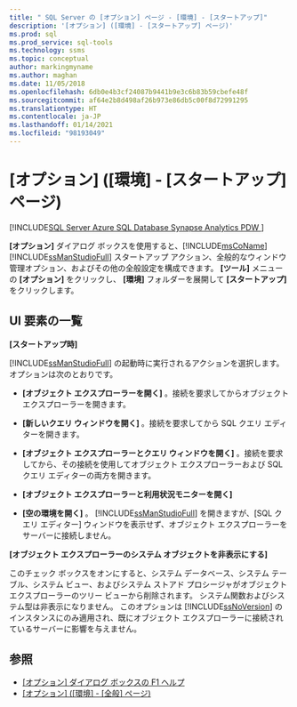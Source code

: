 ```yaml
---
title: " SQL Server の [オプション] ページ - [環境] - [スタートアップ]"
description: '[オプション] ([環境] - [スタートアップ] ページ)'
ms.prod: sql
ms.prod_service: sql-tools
ms.technology: ssms
ms.topic: conceptual
author: markingmyname
ms.author: maghan
ms.date: 11/05/2018
ms.openlocfilehash: 6db0e4b3cf24087b9441b9e3c6b83b59cbefe48f
ms.sourcegitcommit: af64e2b8d498af26b973e86db5c00f8d72991295
ms.translationtype: HT
ms.contentlocale: ja-JP
ms.lasthandoff: 01/14/2021
ms.locfileid: "98193049"
---
```

# <a name="options-environment---startup-page"></a>[オプション] ([環境] - [スタートアップ] ページ)

[!INCLUDE[SQL Server Azure SQL Database Synapse Analytics PDW ](../../includes/applies-to-version/sql-asdb-asdbmi-asa-pdw.md)]

**[オプション]** ダイアログ ボックスを使用すると、[!INCLUDE[msCoName](../../includes/msconame_md.md)] [!INCLUDE[ssManStudioFull](../../includes/ssmanstudiofull-md.md)] スタートアップ アクション、全般的なウィンドウ管理オプション、およびその他の全般設定を構成できます。 **[ツール]** メニューの **[オプション]** をクリックし、 **[環境]** フォルダーを展開して **[スタートアップ]** をクリックします。

## <a name="ui-element-list"></a>UI 要素の一覧

**[スタートアップ時]**

[!INCLUDE[ssManStudioFull](../../includes/ssmanstudiofull-md.md)] の起動時に実行されるアクションを選択します。 オプションは次のとおりです。

- **[オブジェクト エクスプローラーを開く]** 。接続を要求してからオブジェクト エクスプローラーを開きます。

- **[新しいクエリ ウィンドウを開く]** 。接続を要求してから SQL クエリ エディターを開きます。

- **[オブジェクト エクスプローラーとクエリ ウィンドウを開く]** 。接続を要求してから、その接続を使用してオブジェクト エクスプローラーおよび SQL クエリ エディターの両方を開きます。

- **[オブジェクト エクスプローラーと利用状況モニターを開く]**

- **[空の環境を開く]** 。 [!INCLUDE[ssManStudioFull](../../includes/ssmanstudiofull-md.md)] を開きますが、[SQL クエリ エディター] ウィンドウを表示せず、オブジェクト エクスプローラーをサーバーに接続しません。

**[オブジェクト エクスプローラーのシステム オブジェクトを非表示にする]**

このチェック ボックスをオンにすると、システム データベース、システム テーブル、システム ビュー、およびシステム ストアド プロシージャがオブジェクト エクスプローラーのツリー ビューから削除されます。 システム関数およびシステム型は非表示になりません。 このオプションは [!INCLUDE[ssNoVersion](../../includes/ssnoversion-md.md)] のインスタンスにのみ適用され、既にオブジェクト エクスプローラーに接続されているサーバーに影響を与えません。

## <a name="see-also"></a>参照

- [[オプション] ダイアログ ボックスの F1 ヘルプ](options-dialog-boxes-f1-help.md)
- [[オプション] ([環境] - [全般] ページ)](options-environment-general-page.md)
